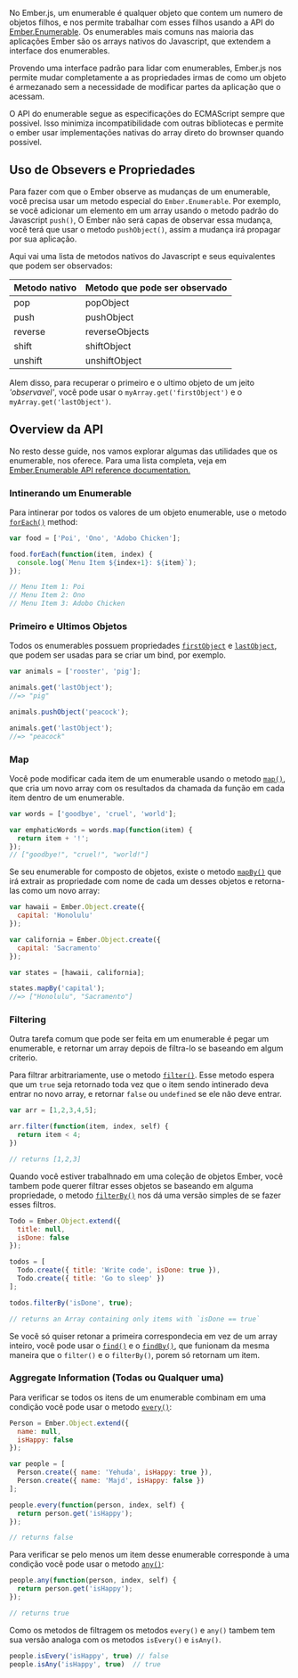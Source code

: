 No Ember.js, um  enumerable é qualquer objeto que contem um numero de objetos filhos, 
e nos permite trabalhar com esses filhos usando a API do 
[Ember.Enumerable](http://emberjs.com/api/classes/Ember.Enumerable.html). Os enumerables mais comuns
nas maioria das aplicações Ember são os arrays nativos do Javascript, que extendem 
a interface dos enumerables.

Provendo uma interface padrão para lidar com enumerables,
Ember.js nos permite mudar completamente a as propriedades irmas de como um 
objeto é armezanado sem a necessidade de modificar partes da aplicação que o acessam.

O API do enumerable segue as especificações do ECMAScript sempre que possivel. 
Isso minimiza incompatibilidade com outras bibliotecas e permite o ember usar 
implementações nativas do array direto do brownser quando possivel.

## Uso de Obsevers e Propriedades

Para fazer com que o Ember observe as mudanças de um enumerable, você precisa usar um metodo 
especial do `Ember.Enumerable`. Por exemplo, se você adicionar um elemento em um array usando o
metodo padrão do Javascript `push()`, O Ember não será capas de observar essa mudança, 
você terá que usar o metodo `pushObject()`, assim a mudança irá propagar por sua aplicação.

Aqui vai uma lista de metodos nativos do Javascript e seus equivalentes que podem ser observados:

<table>
  <thead>
    <tr><th>Metodo nativo</th><th> Metodo que pode ser observado </th></tr>
  </thead>
  <tbody>
    <tr><td>pop</td><td>popObject</td></tr>
    <tr><td>push</td><td>pushObject</td></tr>
    <tr><td>reverse</td><td>reverseObjects</td></tr>
    <tr><td>shift</td><td>shiftObject</td></tr>
    <tr><td>unshift</td><td>unshiftObject</td></tr>
  </tbody>
</table>

Alem disso, para recuperar o primeiro e o ultimo objeto de um jeito _'observavel'_, você pode usar o `myArray.get('firstObject')` e o 
`myArray.get('lastObject')`.

## Overview da API 

No resto desse guide, nos vamos explorar algumas das utilidades que os enumerable, nos oferece. 
Para uma lista completa, veja em [Ember.Enumerable API
reference documentation.](http://emberjs.com/api/classes/Ember.Enumerable.html)

### Intinerando um Enumerable

Para intinerar por todos os valores de um objeto enumerable, use o metodo [`forEach()`][1]
method:

[1]: http://emberjs.com/api/classes/Ember.Enumerable.html#method_forEach

```javascript
var food = ['Poi', 'Ono', 'Adobo Chicken'];

food.forEach(function(item, index) {
  console.log(`Menu Item ${index+1}: ${item}`);
});

// Menu Item 1: Poi
// Menu Item 2: Ono
// Menu Item 3: Adobo Chicken
```

### Primeiro e Ultimos Objetos

Todos os enumerables possuem propriedades [`firstObject`][1] e [`lastObject`][2], que podem ser 
usadas para se criar um bind, por exemplo.

[1]: http://emberjs.com/api/classes/Ember.Enumerable.html#property_firstObject
[2]: http://emberjs.com/api/classes/Ember.Enumerable.html#property_lastObject

```javascript
var animals = ['rooster', 'pig'];

animals.get('lastObject');
//=> "pig"

animals.pushObject('peacock');

animals.get('lastObject');
//=> "peacock"
```

### Map

Você pode modificar cada item de um enumerable usando o metodo
[`map()`][1], que cria um novo array com os resultados da chamada da função
em cada item dentro de um enumerable.

[1]: http://emberjs.com/api/classes/Ember.Enumerable.html#method_map

```javascript
var words = ['goodbye', 'cruel', 'world'];

var emphaticWords = words.map(function(item) {
  return item + '!';
});
// ["goodbye!", "cruel!", "world!"]
```

Se seu enumerable for composto de objetos, existe o metodo [`mapBy()`][1]
que irá extrair as propriedade com nome de cada um desses objetos e retorna-las como 
um novo array:

[1]: http://emberjs.com/api/classes/Ember.Enumerable.html#method_mapBy

```javascript
var hawaii = Ember.Object.create({
  capital: 'Honolulu'
});

var california = Ember.Object.create({
  capital: 'Sacramento'
});

var states = [hawaii, california];

states.mapBy('capital');
//=> ["Honolulu", "Sacramento"]
```

### Filtering

Outra tarefa comum que pode ser feita em um enumerable é pegar um 
enumerable, e retornar um array depois de filtra-lo se baseando em algum criterio.

Para filtrar arbitrariamente, use o metodo [`filter()`][1]. Esse metodo espera que um `true`
seja retornado toda vez que o item sendo intinerado deva entrar no novo array, 
e retornar `false` ou `undefined` se ele não deve entrar.

[1]: http://emberjs.com/api/classes/Ember.Enumerable.html#method_filter

```javascript
var arr = [1,2,3,4,5];

arr.filter(function(item, index, self) {
  return item < 4;
})

// returns [1,2,3]
```

Quando você estiver trabalhnado em uma coleção de objetos Ember, você tambem pode querer
filtrar esses objetos se baseando em alguma propriedade, o metodo [`filterBy()`][1] nos dá uma versão
simples de se fazer esses filtros.

[1]: http://emberjs.com/api/classes/Ember.Enumerable.html#method_filterBy

```javascript
Todo = Ember.Object.extend({
  title: null,
  isDone: false
});

todos = [
  Todo.create({ title: 'Write code', isDone: true }),
  Todo.create({ title: 'Go to sleep' })
];

todos.filterBy('isDone', true);

// returns an Array containing only items with `isDone == true`
```

Se você só quiser retonar a primeira correspondecia em vez de um array inteiro, você pode usar o 
[`find()`][1] e o [`findBy()`][2],
que funionam da mesma maneira que o `filter()` e o `filterBy()`, porem só retornam um item.

[1]: http://emberjs.com/api/classes/Ember.Enumerable.html#method_find
[2]: http://emberjs.com/api/classes/Ember.Enumerable.html#method_findBy

### Aggregate Information (Todas ou Qualquer uma)

Para verificar se todos os itens de um enumerable combinam em uma condição você pode usar o 
metodo [`every()`][1]:

[1]: http://emberjs.com/api/classes/Ember.Enumerable.html#method_every

```javascript
Person = Ember.Object.extend({
  name: null,
  isHappy: false
});

var people = [
  Person.create({ name: 'Yehuda', isHappy: true }),
  Person.create({ name: 'Majd', isHappy: false })
];

people.every(function(person, index, self) {
  return person.get('isHappy');
});

// returns false
```

Para verificar se pelo menos um item desse enumerable corresponde à uma condição você pode
usar o metodo [`any()`][1]:

[1]: http://emberjs.com/api/classes/Ember.Enumerable.html#method_any

```javascript
people.any(function(person, index, self) {
  return person.get('isHappy');
});

// returns true
```

Como os metodos de filtragem os metodos `every()` e `any()` tambem tem sua versão analoga com os 
metodos `isEvery()` e `isAny()`.

```javascript
people.isEvery('isHappy', true) // false
people.isAny('isHappy', true)  // true
```
